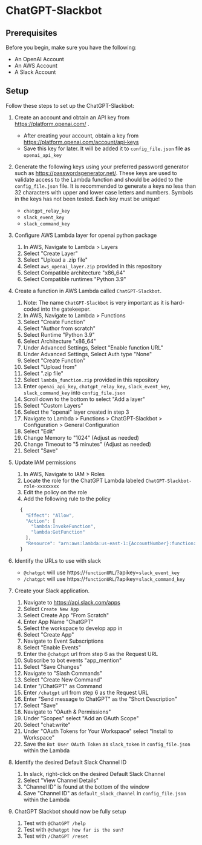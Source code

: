 # ChatGPT-Slackbot

## Prerequisites

Before you begin, make sure you have the following:

- An OpenAI Account
- An AWS Account
- A Slack Account

## Setup

Follow these steps to set up the ChatGPT-Slackbot:

1. Create an account and obtain an API key from https://platform.openai.com/ .
   - After creating your account, obtain a key from https://platform.openai.com/account/api-keys
   - Save this key for later. It will be added it to `config_file.json` file as `openai_api_key`

2. Generate the following keys using your preferred password generator such as https://passwordsgenerator.net/. These keys are used to validate access to the Lambda function and should be added to the `config_file.json` file. It is recommended to generate a keys no less than 32 characters with upper and lower case letters and numbers. Symbols in the keys has not been tested. Each key must be unique!
    - `chatgpt_relay_key`
    - `slack_event_key`
    - `slack_command_key`

3. Configure AWS Lambda layer for openai python package
   1. In AWS, Navigate to Lambda > Layers
   2. Select "Create Layer"
   3. Select "Upload a .zip file"
   4. Select `aws_openai_layer.zip` provided in this repository 
   5. Select Compatible architecture "x86_64"
   6. Select Compatible runtimes "Python 3.9"

4. Create a function in AWS Lambda called `ChatGPT-Slackbot`.
    1. Note: The name `ChatGPT-Slackbot` is very important as it is hard-coded into the gatekeeper. 
    2. In AWS, Navigate to Lambda > Functions 
    3. Select "Create Function"
    4. Select "Author from scratch"
    5. Select Runtime "Python 3.9"
    6. Select Architecture "x86_64"
    7. Under Advanced Settings, Select "Enable function URL"
    8. Under Advanced Settings, Select Auth type "None"
    9. Select "Create Function"
    10. Select "Upload from"
    11. Select ".zip file"
    12. Select `lambda_function.zip` provided in this repository 
    13. Enter `openai_api_key`, `chatgpt_relay_key`, `slack_event_key`, `slack_command_key` into `config_file.json`
    14. Scroll down to the bottom to select "Add a layer"
    15. Select "Custom Layers"
    16. Select the "openai" layer created in step 3
    17. Navigate to Lambda > Functions > ChatGPT-Slackbot > Configuration > General Configuration
    18. Select "Edit"
    19. Change Memory to "1024" (Adjust as needed)
    20. Change Timeout to "5 minutes" (Adjust as needed)
    21. Select "Save"


5. Update IAM permissions
   1. In AWS, Navigate to IAM > Roles
   2. Locate the role for the ChatGPT Lambda labeled `ChatGPT-Slackbot-role-xxxxxxxx`
   3. Edit the policy on the role 
   4. Add the following rule to the policy
   ```javascript
     {
       "Effect": "Allow",
       "Action": [
         "lambda:InvokeFunction",
         "lambda:GetFunction"
       ],
       "Resource": "arn:aws:lambda:us-east-1:{AccountNumber}:function:ChatGPT-Slackbot"
     }
   
6. Identify the URLs to use with slack
   - `@chatgpt` will use https://`functionURL`/?apikey=`slack_event_key`
   - `/chatgpt` will use https://`functionURL`/?apikey=`slack_command_key`

7. Create your Slack application.
   1. Navigate to https://api.slack.com/apps
   2. Select `Create New App`
   3. Select Create App "From Scratch"
   4. Enter App Name "ChatGPT"
   5. Select the workspace to develop app in
   6. Select "Create App"
   7. Navigate to Event Subscriptions
   8. Select "Enable Events"
   9. Enter the `@chatgpt` url from step 6 as the Request URL
   10. Subscribe to bot events "app_mention"
   11. Select "Save Changes"
   12. Navigate to "Slash Commands"
   13. Select "Create New Command"
   14. Enter "/ChatGPT" as Command
   15. Enter `/chatgpt` url from step 6 as the Request URL
   16. Enter "Send message to ChatGPT" as the "Short Description"
   17. Select "Save"
   18. Navigate to "OAuth & Permissions"
   19. Under "Scopes" select "Add an OAuth Scope"
   20. Select "chat:write"
   21. Under "OAuth Tokens for Your Workspace" select "Install to Workspace"
   22. Save the `Bot User OAuth Token` as `slack_token` in `config_file.json` within the Lambda

8. Identify the desired Default Slack Channel ID
   1. In slack, right-click on the desired Default Slack Channel
   2. Select "View Channel Details"
   3. "Channel ID" is found at the bottom of the window
   4. Save "Channel ID" as `default_slack_channel` in `config_file.json` within the Lambda

9. ChatGPT Slackbot should now be fully setup
   1. Test with `@ChatGPT /help`
   2. Test with `@chatgpt how far is the sun?`
   3. Test with `/ChatGPT /reset`